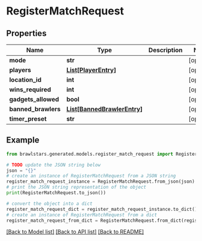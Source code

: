 # RegisterMatchRequest


## Properties

Name | Type | Description | Notes
------------ | ------------- | ------------- | -------------
**mode** | **str** |  | [optional] 
**players** | [**List[PlayerEntry]**](PlayerEntry.md) |  | [optional] 
**location_id** | **int** |  | [optional] 
**wins_required** | **int** |  | [optional] 
**gadgets_allowed** | **bool** |  | [optional] 
**banned_brawlers** | [**List[BannedBrawlerEntry]**](BannedBrawlerEntry.md) |  | [optional] 
**timer_preset** | **str** |  | [optional] 

## Example

```python
from brawlstars.generated.models.register_match_request import RegisterMatchRequest

# TODO update the JSON string below
json = "{}"
# create an instance of RegisterMatchRequest from a JSON string
register_match_request_instance = RegisterMatchRequest.from_json(json)
# print the JSON string representation of the object
print(RegisterMatchRequest.to_json())

# convert the object into a dict
register_match_request_dict = register_match_request_instance.to_dict()
# create an instance of RegisterMatchRequest from a dict
register_match_request_from_dict = RegisterMatchRequest.from_dict(register_match_request_dict)
```
[[Back to Model list]](../README.md#documentation-for-models) [[Back to API list]](../README.md#documentation-for-api-endpoints) [[Back to README]](../README.md)


